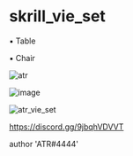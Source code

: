 # skrill_vie_set

▪ Table

▪ Chair

![atr](https://user-images.githubusercontent.com/119594378/233412864-2634e7b6-ffef-48ea-b70b-b4fc6a529ebe.png)

![image](https://user-images.githubusercontent.com/119594378/233412886-67a072ae-bb8b-47d3-9148-1f33e4e7e020.png)

![atr_vie_set](https://user-images.githubusercontent.com/119594378/233412896-2eea2dac-98a5-4653-8dcf-2fef76b21319.png)

https://discord.gg/9jbqhVDVVT

author 'ATR#4444'
